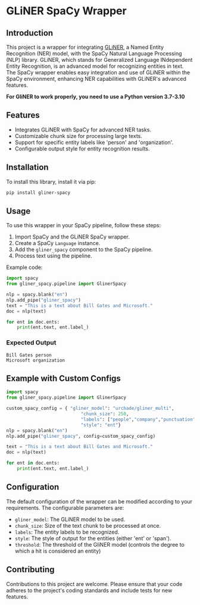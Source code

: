 # GLiNER SpaCy Wrapper

## Introduction
This project is a wrapper for integrating [GLiNER](https://github.com/urchade/GLiNER), a Named Entity Recognition (NER) model, with the SpaCy Natural Language Processing (NLP) library. GLiNER, which stands for Generalized Language INdependent Entity Recognition, is an advanced model for recognizing entities in text. The SpaCy wrapper enables easy integration and use of GLiNER within the SpaCy environment, enhancing NER capabilities with GLiNER's advanced features.

**For GliNER to work properly, you need to use a Python version 3.7-3.10**

## Features
- Integrates GLiNER with SpaCy for advanced NER tasks.
- Customizable chunk size for processing large texts.
- Support for specific entity labels like 'person' and 'organization'.
- Configurable output style for entity recognition results.

## Installation
To install this library, install it via pip:

```bash
pip install gliner-spacy
```

## Usage
To use this wrapper in your SpaCy pipeline, follow these steps:

1. Import SpaCy and the GLiNER SpaCy wrapper.
2. Create a SpaCy `Language` instance.
3. Add the `gliner_spacy` component to the SpaCy pipeline.
4. Process text using the pipeline.

Example code:

```python
import spacy
from gliner_spacy.pipeline import GlinerSpacy

nlp = spacy.blank("en")
nlp.add_pipe("gliner_spacy")
text = "This is a text about Bill Gates and Microsoft."
doc = nlp(text)

for ent in doc.ents:
    print(ent.text, ent.label_)
```

### Expected Output

```
Bill Gates person
Microsoft organization
```

## Example with Custom Configs

```python
import spacy
from gliner_spacy.pipeline import GlinerSpacy

custom_spacy_config = { "gliner_model": "urchade/gliner_multi",
                            "chunk_size": 250,
                            "labels": ["people","company","punctuation"],
                            "style": "ent"}
nlp = spacy.blank("en")
nlp.add_pipe("gliner_spacy", config=custom_spacy_config)

text = "This is a text about Bill Gates and Microsoft."
doc = nlp(text)

for ent in doc.ents:
    print(ent.text, ent.label_)
```

## Configuration
The default configuration of the wrapper can be modified according to your requirements. The configurable parameters are:
- `gliner_model`: The GLiNER model to be used.
- `chunk_size`: Size of the text chunk to be processed at once.
- `labels`: The entity labels to be recognized.
- `style`: The style of output for the entities (either 'ent' or 'span').
- `threshold`: The threshold of the GliNER model (controls the degree to which a hit is considered an entity)

## Contributing
Contributions to this project are welcome. Please ensure that your code adheres to the project's coding standards and include tests for new features.
